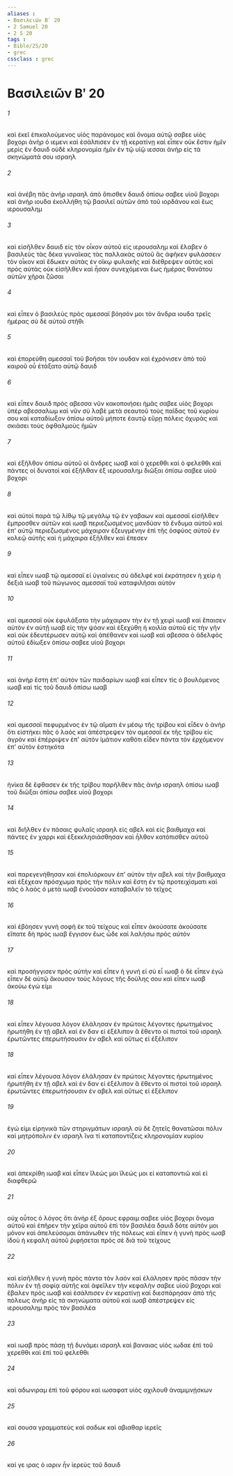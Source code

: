 ```yaml
---
aliases : 
- Βασιλειῶν Βʹ 20
- 2 Samuel 20
- 2 S 20
tags : 
- Bible/2S/20
- grec
cssclass : grec
---
```


# Βασιλειῶν Βʹ 20

###### 1
καὶ ἐκεῖ ἐπικαλούμενος υἱὸς παράνομος καὶ ὄνομα αὐτῷ σαβεε υἱὸς βοχορι ἀνὴρ ὁ ιεμενι καὶ ἐσάλπισεν ἐν τῇ κερατίνῃ καὶ εἶπεν οὐκ ἔστιν ἡμῖν μερὶς ἐν δαυιδ οὐδὲ κληρονομία ἡμῖν ἐν τῷ υἱῷ ιεσσαι ἀνὴρ εἰς τὰ σκηνώματά σου ισραηλ
###### 2
καὶ ἀνέβη πᾶς ἀνὴρ ισραηλ ἀπὸ ὄπισθεν δαυιδ ὀπίσω σαβεε υἱοῦ βοχορι καὶ ἀνὴρ ιουδα ἐκολλήθη τῷ βασιλεῖ αὐτῶν ἀπὸ τοῦ ιορδάνου καὶ ἕως ιερουσαλημ
###### 3
καὶ εἰσῆλθεν δαυιδ εἰς τὸν οἶκον αὐτοῦ εἰς ιερουσαλημ καὶ ἔλαβεν ὁ βασιλεὺς τὰς δέκα γυναῖκας τὰς παλλακὰς αὐτοῦ ἃς ἀφῆκεν φυλάσσειν τὸν οἶκον καὶ ἔδωκεν αὐτὰς ἐν οἴκῳ φυλακῆς καὶ διέθρεψεν αὐτὰς καὶ πρὸς αὐτὰς οὐκ εἰσῆλθεν καὶ ἦσαν συνεχόμεναι ἕως ἡμέρας θανάτου αὐτῶν χῆραι ζῶσαι
###### 4
καὶ εἶπεν ὁ βασιλεὺς πρὸς αμεσσαϊ βόησόν μοι τὸν ἄνδρα ιουδα τρεῖς ἡμέρας σὺ δὲ αὐτοῦ στῆθι
###### 5
καὶ ἐπορεύθη αμεσσαϊ τοῦ βοῆσαι τὸν ιουδαν καὶ ἐχρόνισεν ἀπὸ τοῦ καιροῦ οὗ ἐτάξατο αὐτῷ δαυιδ
###### 6
καὶ εἶπεν δαυιδ πρὸς αβεσσα νῦν κακοποιήσει ἡμᾶς σαβεε υἱὸς βοχορι ὑπὲρ αβεσσαλωμ καὶ νῦν σὺ λαβὲ μετὰ σεαυτοῦ τοὺς παῖδας τοῦ κυρίου σου καὶ καταδίωξον ὀπίσω αὐτοῦ μήποτε ἑαυτῷ εὕρῃ πόλεις ὀχυρὰς καὶ σκιάσει τοὺς ὀφθαλμοὺς ἡμῶν
###### 7
καὶ ἐξῆλθον ὀπίσω αὐτοῦ οἱ ἄνδρες ιωαβ καὶ ὁ χερεθθι καὶ ὁ φελεθθι καὶ πάντες οἱ δυνατοὶ καὶ ἐξῆλθαν ἐξ ιερουσαλημ διῶξαι ὀπίσω σαβεε υἱοῦ βοχορι
###### 8
καὶ αὐτοὶ παρὰ τῷ λίθῳ τῷ μεγάλῳ τῷ ἐν γαβαων καὶ αμεσσαϊ εἰσῆλθεν ἔμπροσθεν αὐτῶν καὶ ιωαβ περιεζωσμένος μανδύαν τὸ ἔνδυμα αὐτοῦ καὶ ἐπ' αὐτῷ περιεζωσμένος μάχαιραν ἐζευγμένην ἐπὶ τῆς ὀσφύος αὐτοῦ ἐν κολεῷ αὐτῆς καὶ ἡ μάχαιρα ἐξῆλθεν καὶ ἔπεσεν
###### 9
καὶ εἶπεν ιωαβ τῷ αμεσσαϊ εἰ ὑγιαίνεις σύ ἀδελφέ καὶ ἐκράτησεν ἡ χεὶρ ἡ δεξιὰ ιωαβ τοῦ πώγωνος αμεσσαϊ τοῦ καταφιλῆσαι αὐτόν
###### 10
καὶ αμεσσαϊ οὐκ ἐφυλάξατο τὴν μάχαιραν τὴν ἐν τῇ χειρὶ ιωαβ καὶ ἔπαισεν αὐτὸν ἐν αὐτῇ ιωαβ εἰς τὴν ψόαν καὶ ἐξεχύθη ἡ κοιλία αὐτοῦ εἰς τὴν γῆν καὶ οὐκ ἐδευτέρωσεν αὐτῷ καὶ ἀπέθανεν καὶ ιωαβ καὶ αβεσσα ὁ ἀδελφὸς αὐτοῦ ἐδίωξεν ὀπίσω σαβεε υἱοῦ βοχορι
###### 11
καὶ ἀνὴρ ἔστη ἐπ' αὐτὸν τῶν παιδαρίων ιωαβ καὶ εἶπεν τίς ὁ βουλόμενος ιωαβ καὶ τίς τοῦ δαυιδ ὀπίσω ιωαβ
###### 12
καὶ αμεσσαϊ πεφυρμένος ἐν τῷ αἵματι ἐν μέσῳ τῆς τρίβου καὶ εἶδεν ὁ ἀνὴρ ὅτι εἱστήκει πᾶς ὁ λαός καὶ ἀπέστρεψεν τὸν αμεσσαϊ ἐκ τῆς τρίβου εἰς ἀγρὸν καὶ ἐπέρριψεν ἐπ' αὐτὸν ἱμάτιον καθότι εἶδεν πάντα τὸν ἐρχόμενον ἐπ' αὐτὸν ἑστηκότα
###### 13
ἡνίκα δὲ ἔφθασεν ἐκ τῆς τρίβου παρῆλθεν πᾶς ἀνὴρ ισραηλ ὀπίσω ιωαβ τοῦ διῶξαι ὀπίσω σαβεε υἱοῦ βοχορι
###### 14
καὶ διῆλθεν ἐν πάσαις φυλαῖς ισραηλ εἰς αβελ καὶ εἰς βαιθμαχα καὶ πάντες ἐν χαρρι καὶ ἐξεκκλησιάσθησαν καὶ ἦλθον κατόπισθεν αὐτοῦ
###### 15
καὶ παρεγενήθησαν καὶ ἐπολιόρκουν ἐπ' αὐτὸν τὴν αβελ καὶ τὴν βαιθμαχα καὶ ἐξέχεαν πρόσχωμα πρὸς τὴν πόλιν καὶ ἔστη ἐν τῷ προτειχίσματι καὶ πᾶς ὁ λαὸς ὁ μετὰ ιωαβ ἐνοοῦσαν καταβαλεῖν τὸ τεῖχος
###### 16
καὶ ἐβόησεν γυνὴ σοφὴ ἐκ τοῦ τείχους καὶ εἶπεν ἀκούσατε ἀκούσατε εἴπατε δὴ πρὸς ιωαβ ἔγγισον ἕως ὧδε καὶ λαλήσω πρὸς αὐτόν
###### 17
καὶ προσήγγισεν πρὸς αὐτήν καὶ εἶπεν ἡ γυνή εἰ σὺ εἶ ιωαβ ὁ δὲ εἶπεν ἐγώ εἶπεν δὲ αὐτῷ ἄκουσον τοὺς λόγους τῆς δούλης σου καὶ εἶπεν ιωαβ ἀκούω ἐγώ εἰμι
###### 18
καὶ εἶπεν λέγουσα λόγον ἐλάλησαν ἐν πρώτοις λέγοντες ἠρωτημένος ἠρωτήθη ἐν τῇ αβελ καὶ ἐν δαν εἰ ἐξέλιπον ἃ ἔθεντο οἱ πιστοὶ τοῦ ισραηλ ἐρωτῶντες ἐπερωτήσουσιν ἐν αβελ καὶ οὕτως εἰ ἐξέλιπον
###### 18
καὶ εἶπεν λέγουσα λόγον ἐλάλησαν ἐν πρώτοις λέγοντες ἠρωτημένος ἠρωτήθη ἐν τῇ αβελ καὶ ἐν δαν εἰ ἐξέλιπον ἃ ἔθεντο οἱ πιστοὶ τοῦ ισραηλ ἐρωτῶντες ἐπερωτήσουσιν ἐν αβελ καὶ οὕτως εἰ ἐξέλιπον
###### 19
ἐγώ εἰμι εἰρηνικὰ τῶν στηριγμάτων ισραηλ σὺ δὲ ζητεῖς θανατῶσαι πόλιν καὶ μητρόπολιν ἐν ισραηλ ἵνα τί καταποντίζεις κληρονομίαν κυρίου
###### 20
καὶ ἀπεκρίθη ιωαβ καὶ εἶπεν ἵλεώς μοι ἵλεώς μοι εἰ καταποντιῶ καὶ εἰ διαφθερῶ
###### 21
οὐχ οὗτος ὁ λόγος ὅτι ἀνὴρ ἐξ ὄρους εφραιμ σαβεε υἱὸς βοχορι ὄνομα αὐτοῦ καὶ ἐπῆρεν τὴν χεῖρα αὐτοῦ ἐπὶ τὸν βασιλέα δαυιδ δότε αὐτόν μοι μόνον καὶ ἀπελεύσομαι ἀπάνωθεν τῆς πόλεως καὶ εἶπεν ἡ γυνὴ πρὸς ιωαβ ἰδοὺ ἡ κεφαλὴ αὐτοῦ ῥιφήσεται πρὸς σὲ διὰ τοῦ τείχους
###### 22
καὶ εἰσῆλθεν ἡ γυνὴ πρὸς πάντα τὸν λαὸν καὶ ἐλάλησεν πρὸς πᾶσαν τὴν πόλιν ἐν τῇ σοφίᾳ αὐτῆς καὶ ἀφεῖλεν τὴν κεφαλὴν σαβεε υἱοῦ βοχορι καὶ ἔβαλεν πρὸς ιωαβ καὶ ἐσάλπισεν ἐν κερατίνῃ καὶ διεσπάρησαν ἀπὸ τῆς πόλεως ἀνὴρ εἰς τὰ σκηνώματα αὐτοῦ καὶ ιωαβ ἀπέστρεψεν εἰς ιερουσαλημ πρὸς τὸν βασιλέα
###### 23
καὶ ιωαβ πρὸς πάσῃ τῇ δυνάμει ισραηλ καὶ βαναιας υἱὸς ιωδαε ἐπὶ τοῦ χερεθθι καὶ ἐπὶ τοῦ φελεθθι
###### 24
καὶ αδωνιραμ ἐπὶ τοῦ φόρου καὶ ιωσαφατ υἱὸς αχιλουθ ἀναμιμνῄσκων
###### 25
καὶ σουσα γραμματεύς καὶ σαδωκ καὶ αβιαθαρ ἱερεῖς
###### 26
καί γε ιρας ὁ ιαριν ἦν ἱερεὺς τοῦ δαυιδ
